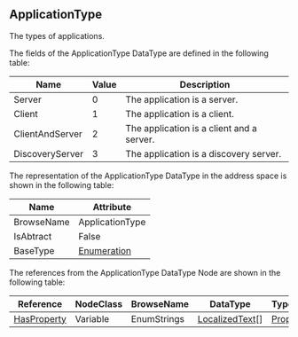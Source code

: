 <!-- datatype -->
## ApplicationType
The types of applications.  
<!-- end of description -->
The fields of the ApplicationType DataType are defined in the following table:  

|Name|Value| Description|
|---|---|---|
|Server|0|The application is a server.|
|Client|1|The application is a client.|
|ClientAndServer|2|The application is a client and a server.|
|DiscoveryServer|3|The application is a discovery server.|

The representation of the ApplicationType DataType in the address space is shown in the following table:  

|Name|Attribute|
|---|---|
|BrowseName|ApplicationType|
|IsAbtract|False|
|BaseType|[Enumeration](../../../Part3/DataTypes/Enumeration/readme.md)|

The references from the ApplicationType DataType Node are shown in the following table:  

|Reference|NodeClass|BrowseName|DataType|TypeDefinition|ModellingRule|
|---|---|---|---|---|---|
|[HasProperty](../../../Part3/ReferenceTypes/HasProperty/readme.md)|Variable|EnumStrings|[LocalizedText](../../../Part3/DataTypes/LocalizedText/readme.md)[]|[PropertyType](../../Part5/VariableTypes/PropertyType/readme.md)|[Mandatory](../../Objects/Mandatory/readme.md)|

